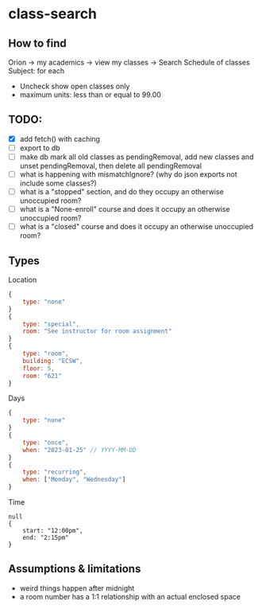 # class-search
## How to find
Orion -> my academics -> view my classes -> Search Schedule of classes
Subject: for each
- Uncheck show open classes only
- maximum units: less than or equal to 99.00

## TODO:
- [x] add fetch() with caching
- [ ] export to db
- [ ] make db mark all old classes as pendingRemoval, add new classes and unset pendingRemoval, then delete all pendingRemoval
- [ ] what is happening with mismatchIgnore? (why do json exports not include some classes?)
- [ ] what is a "stopped" section, and do they occupy an otherwise unoccupied room?
- [ ] what is a "None-enroll" course and does it occupy an otherwise unoccupied room?
- [ ] what is a "closed" course and does it occupy an otherwise unoccupied room?

## Types
Location
```js
{
    type: "none"
}
{
    type: "special",
    room: "See instructor for room assignment"
}
{
    type: "room",
    building: "ECSW",
    floor: 5,
    room: "621"
}
```
Days
```js
{
    type: "none"
}
{
    type: "once",
    when: "2023-01-25" // YYYY-MM-DD
}
{
    type: "recurring",
    when: ["Monday", "Wednesday"]
}
```
Time
```
null
{
    start: "12:00pm",
    end: "2:15pm"
}
```

## Assumptions & limitations
- weird things happen after midnight
- a room number has a 1:1 relationship with an actual enclosed space
